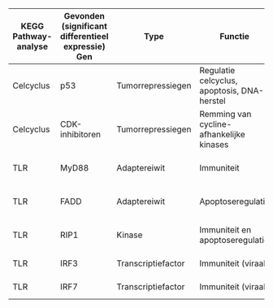 
| KEGG Pathway-analyse | Gevonden (significant differentieel expressie) Gen | Type | Functie | Regulatie bij RA | Bron |
|---|---|---|---|---|---|
| Celcyclus | p53 | Tumorrepressiegen | Regulatie celcyclus, apoptosis, DNA-herstel | Omlaag | [Ting Zhang et al.,2016](../Bronnen/13075_2016_Article_1161.pdf) |
| Celcyclus | CDK-inhibitoren | Tumorrepressiegen | Remming van cycline-afhankelijke kinases | Omlaag | [Hamidreza Ebrahimian et al.,2023](../Bronnen/Immunity.pdf) |
| TLR | MyD88 | Adaptereiwit | Immuniteit | Omhoog | [Xiaolong Yu et al.,2024](../Bronnen/bd37ca01daaf1d7cc12f1725e7b56cfb.pdf) |
| TLR | FADD | Adaptereiwit | Apoptoseregulatie | Omhoog | [T Kobayashi et al.,2000](../Bronnen/kobayashi2000.pdf) |
| TLR | RIP1 | Kinase | Immuniteit en apoptoseregulatie | Omhoog | [Qiong Wang et al.,2023](../Bronnen/fimmu-14-1135014.pdf) |
| TLR | IRF3 | Transcriptiefactor | Immuniteit (viraal) | Omlaag | [Yu Du et al.,2022](../Bronnen/nQFdkf-13075_2022_Article_2880.pdf) |
| TLR | IRF7 | Transcriptiefactor | Immuniteit (viraal) | Omlaag | [Wei Ma et al.,2023](../Bronnen/fimmu-14-1236923.pdf) |


